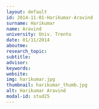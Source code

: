 ```yaml
---
layout: default 
id: 2014-11-01-Harikumar-Aravind
surname: Harikumar
name: Aravind
university: Univ. Trento
date: 01/11/2014
aboutme: 
research_topic: 
subtitle: 
advisor: 
keywords: 
website: 
img: harikumar.jpg
thumbnail: harikumar_thumb.jpg
alt: Harikumar Aravind
modal-id: stud25
---
```


